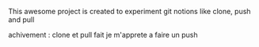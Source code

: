 This awesome project     is created to experiment git notions like clone, push and pull


achivement : 
clone et pull fait je m'apprete a faire un push  